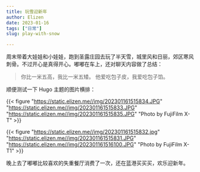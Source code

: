 ```yaml
---
title: 玩雪迎新年
author: Elizen
date: 2023-01-16
tags: ["日常"]
slug: play-with-snow

---
```


周末带着大娃娃和小娃娃，跑到圣露庄园去玩了半天雪，城里风和日丽，郊区寒风刺骨。不过开心是真得开心。嘟嘟在车上，还对聊天内容做了总结：

> 你比一米五高，我比一米五矮。
> 他爱吃包子皮，我爱吃包子馅。

顺便测试一下 Hugo 主题的图片横排：

{{< figure "https://static.elizen.me//img/202301161515834.JPG" "https://static.elizen.me//img/202301161515833.JPG" "https://static.elizen.me//img/202301161515835.JPG" "Photo by FujiFilm X-T" >}}

{{< figure "https://static.elizen.me//img/202301161515832.jpg" "https://static.elizen.me//img/202301161515831.JPG" "https://static.elizen.me//img/202301161516100.JPG" "Photo by FujiFilm X-T1" >}}

晚上去了嘟嘟比较喜欢的失重餐厅消费了一次，还在蓝港买买买，欢乐迎新年。